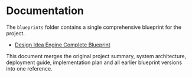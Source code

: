 # Documentation

The `blueprints` folder contains a single comprehensive blueprint for the project.

- [Design Idea Engine Complete Blueprint](blueprints/DesignIdeaEngineCompleteBlueprint.md)

This document merges the original project summary, system architecture, deployment guide, implementation plan and all earlier blueprint versions into one reference.
